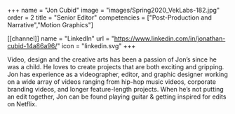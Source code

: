 +++
 name = "Jon Cubid"
 image = "images/Spring2020_VekLabs-182.jpg"
 order = 2
 title = "Senior Editor"
 competencies = ["Post-Production and Narrative","Motion Graphics"]

 [[channel]]
  name = "LinkedIn"
  url = "https://www.linkedin.com/in/jonathan-cubid-14a86a96/"
  icon = "linkedin.svg"
+++

Video, design and the creative arts has been a passion of Jon’s since he was a child. He loves to create projects that are both exciting and gripping. Jon has experience as a videographer, editor, and graphic designer working on a wide array of videos ranging from hip-hop music videos, corporate branding videos, and longer feature-length projects. When he’s not putting an edit together, Jon can be found playing guitar & getting inspired for edits on Netflix.
